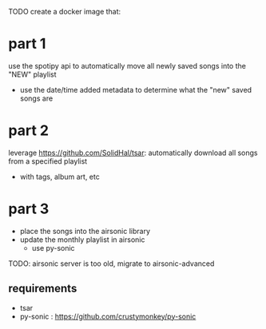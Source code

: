 

TODO
create a docker image that:

# part 1
use the spotipy api to automatically move all newly saved songs into the "NEW" playlist
- use the date/time added metadata to determine what the "new" saved songs are

# part 2
leverage https://github.com/SolidHal/tsar:
automatically download all songs from a specified playlist
  - with tags, album art, etc
  
# part 3
- place the songs into the airsonic library
- update the monthly playlist in airsonic
  - use py-sonic
  
 
 
TODO:
airsonic server is too old, migrate to airsonic-advanced
 
## requirements
- tsar
- py-sonic : https://github.com/crustymonkey/py-sonic
